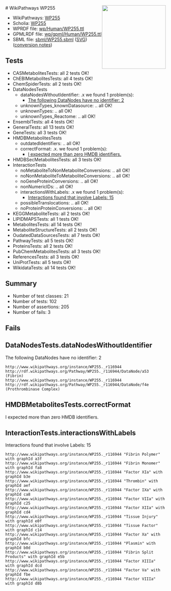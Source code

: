 <img style="float: right; width: 200px" src="../logo.png" />
# WikiPathways WP255

* WikiPathways: [WP255](https://identifiers.org/wikipathways:WP255)
* Scholia: [WP255](https://scholia.toolforge.org/wikipathways/WP255)
* WPRDF file: [wp/Human/WP255.ttl](../wp/Human/WP255.ttl)
* GPMLRDF file: [wp/gpml/Human/WP255.ttl](../wp/gpml/Human/WP255.ttl)
* SBML file: [sbml/WP255.sbml](../sbml/WP255.sbml) ([SVG](../sbml/WP255.svg)) ([conversion notes](../sbml/WP255.txt))

## Tests
* CASMetabolitesTests: all 2 tests OK!
* ChEBIMetabolitesTests: all 4 tests OK!
* ChemSpiderTests: all 2 tests OK!
* DataNodesTests
    * dataNodesWithoutIdentifier: .x we found 1 problem(s):
        * [The following DataNodes have no identifier: 2](#d2d32fa1)
    * unknownTypes_knownDatasource: .. all OK!
    * unknownTypes: .. all OK!
    * unknownTypes_Reactome: .. all OK!
* EnsemblTests: all 4 tests OK!
* GeneralTests: all 13 tests OK!
* GeneTests: all 3 tests OK!
* HMDBMetabolitesTests
    * outdatedIdentifiers: .. all OK!
    * correctFormat: .x. we found 1 problem(s):
        * [I expected more than zero HMDB identifiers.](#ad154c1e)
* HMDBSecMetabolitesTests: all 3 tests OK!
* InteractionTests
    * noMetaboliteToNonMetaboliteConversions: .. all OK!
    * noNonMetaboliteToMetaboliteConversions: .. all OK!
    * noGeneProteinConversions: .. all OK!
    * nonNumericIDs: .. all OK!
    * interactionsWithLabels: .x we found 1 problem(s):
        * [Interactions found that involve Labels: 15](#fe97a8bd)
    * possibleTranslocations: .. all OK!
    * noProteinProteinConversions: .. all OK!
* KEGGMetaboliteTests: all 2 tests OK!
* LIPIDMAPSTests: all 1 tests OK!
* MetabolitesTests: all 14 tests OK!
* MetaboliteStructureTests: all 2 tests OK!
* OudatedDataSourcesTests: all 7 tests OK!
* PathwayTests: all 5 tests OK!
* ProteinsTests: all 2 tests OK!
* PubChemMetabolitesTests: all 3 tests OK!
* ReferencesTests: all 3 tests OK!
* UniProtTests: all 5 tests OK!
* WikidataTests: all 14 tests OK!


## Summary

* Number of test classes: 21
* Number of tests: 102
* Number of assertions: 205
* Number of fails: 3

## Fails

<a name="d2d32fa1" />

## DataNodesTests.dataNodesWithoutIdentifier

The following DataNodes have no identifier: 2
```
http://www.wikipathways.org/instance/WP255._r116944 http://rdf.wikipathways.org/Pathway/WP255._r116944/DataNode/a53 (Fibrin)
http://www.wikipathways.org/instance/WP255._r116944 http://rdf.wikipathways.org/Pathway/WP255._r116944/DataNode/f4e (Prothrombinase Complex)
```

<a name="ad154c1e" />

## HMDBMetabolitesTests.correctFormat

I expected more than zero HMDB identifiers.
<a name="fe97a8bd" />

## InteractionTests.interactionsWithLabels

Interactions found that involve Labels: 15
```
http://www.wikipathways.org/instance/WP255._r116944 "Fibrin Polymer" with graphId a3f
http://www.wikipathways.org/instance/WP255._r116944 "Fibrin Monomer" with graphId fa8
http://www.wikipathways.org/instance/WP255._r116944 "Factor XIa" with graphId b3e
http://www.wikipathways.org/instance/WP255._r116944 "Thrombin" with graphId aef
http://www.wikipathways.org/instance/WP255._r116944 "Factor IXa" with graphId ca8
http://www.wikipathways.org/instance/WP255._r116944 "Factor VIIa" with graphId c25
http://www.wikipathways.org/instance/WP255._r116944 "Factor XIIa" with graphId cd4
http://www.wikipathways.org/instance/WP255._r116944 "Tissue Injury" with graphId e0f
http://www.wikipathways.org/instance/WP255._r116944 "Tissue Factor" with graphId c14
http://www.wikipathways.org/instance/WP255._r116944 "Factor Xa" with graphId bfc
http://www.wikipathways.org/instance/WP255._r116944 "Plasmin" with graphId b0d
http://www.wikipathways.org/instance/WP255._r116944 "Fibrin Split Products" with graphId e5b
http://www.wikipathways.org/instance/WP255._r116944 "Factor XIIIa" with graphId dcd
http://www.wikipathways.org/instance/WP255._r116944 "Factor Va" with graphId fbe
http://www.wikipathways.org/instance/WP255._r116944 "Factor VIIIa" with graphId d8b
```

